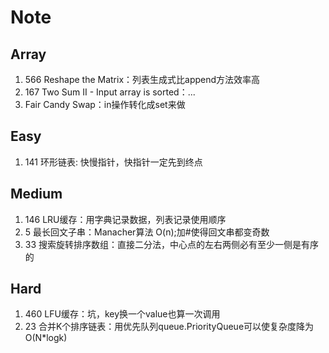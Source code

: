 # Note
## Array
  1. 566 Reshape the Matrix：列表生成式比append方法效率高
  2. 167 Two Sum II - Input array is sorted：...
  3. Fair Candy Swap：in操作转化成set来做
  
## Easy
  1. 141 环形链表: 快慢指针，快指针一定先到终点
## Medium
  1. 146 LRU缓存：用字典记录数据，列表记录使用顺序
  2. 5 最长回文子串：Manacher算法 O(n);加#使得回文串都变奇数
  3. 33 搜索旋转排序数组：直接二分法，中心点的左右两侧必有至少一侧是有序的
## Hard
  1. 460 LFU缓存：坑，key换一个value也算一次调用
  2. 23 合并K个排序链表：用优先队列queue.PriorityQueue可以使复杂度降为O(N*logk)